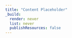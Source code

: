 ```yaml
---
title: "Content Placeholder"
_build:
  render: never
  list: never
  publishResources: false
---
```




